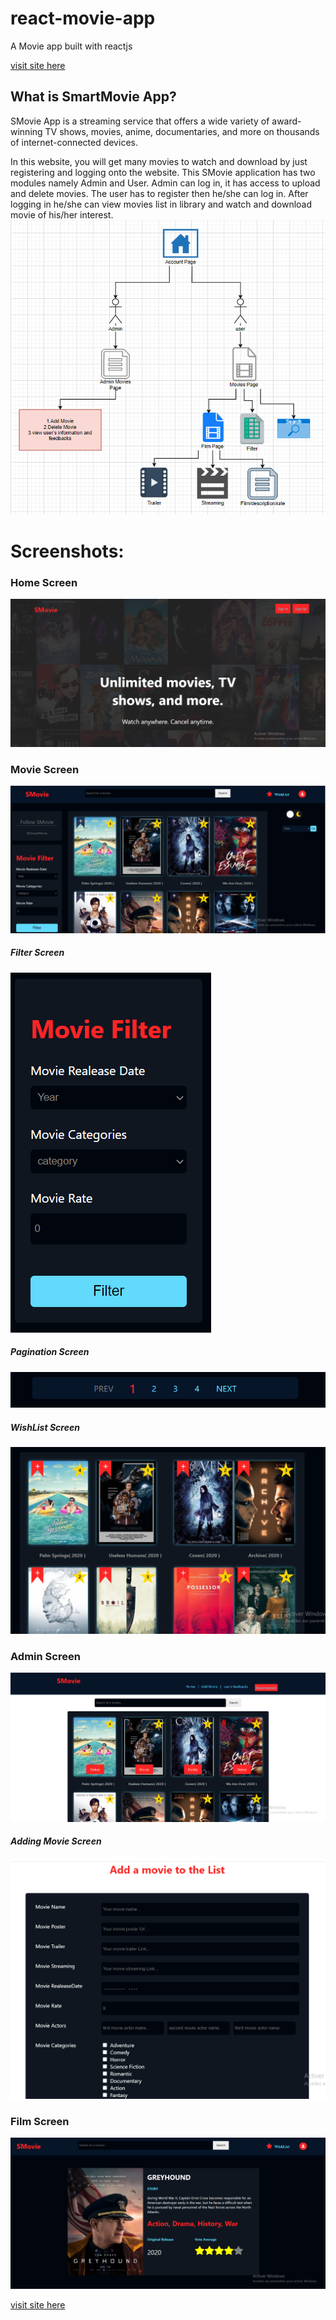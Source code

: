# react-movie-app

A Movie app built with reactjs

[visit site here](lien)

## What is SmartMovie App?

SMovie App is a streaming service that offers a wide variety of award-winning TV shows, movies, anime, documentaries, and more on thousands of internet-connected devices.

In this website, you will get many movies to watch and download by just registering and logging onto the website. This SMovie application has two modules namely Admin and User. Admin can log in, it has access to upload and delete movies. The user has to register then he/she can log in. After logging in he/she can view movies list in library and watch and download movie of his/her interest.
![Program App](account.PNG)

# Screenshots:

### Home Screen

![Home Screen](homepage.PNG)

### Movie Screen

![Movie Screen](movie.PNG)

##### Filter Screen

![Filter Screen](filter.PNG)

##### Pagination Screen

![Pagination Screen](pagination.PNG)

##### WishList Screen

![WishList Screen](wishlist.PNG)

### Admin Screen

![Admin Screen](admin.PNG)

##### Adding Movie Screen

![Adding Movie Screen](add1.PNG)

### Film Screen

![Film Screen](film.PNG)

[visit site here](lien)
